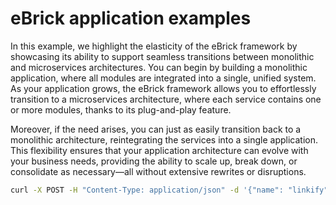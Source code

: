 # eBrick application examples

In this example, we highlight the elasticity of the eBrick framework by showcasing its ability to support seamless transitions between monolithic and microservices architectures. You can begin by building a monolithic application, where all modules are integrated into a single, unified system. As your application grows, the eBrick framework allows you to effortlessly transition to a microservices architecture, where each service contains one or more modules, thanks to its plug-and-play feature.

Moreover, if the need arises, you can just as easily transition back to a monolithic architecture, reintegrating the services into a single application. This flexibility ensures that your application architecture can evolve with your business needs, providing the ability to scale up, break down, or consolidate as necessary—all without extensive rewrites or disruptions.

```bash
curl -X POST -H "Content-Type: application/json" -d '{"name": "linkify"}' http://localhost:8080/api/tenants
```
